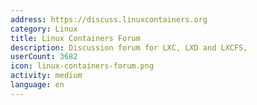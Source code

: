 ```yaml
---
address: https://discuss.linuxcontainers.org
category: Linux
title: Linux Containers Forum
description: Discussion forum for LXC, LXD and LXCFS,
userCount: 3682
icon: linux-containers-forum.png
activity: medium
language: en
---
```

